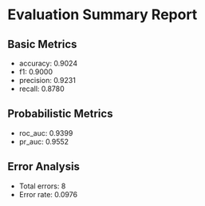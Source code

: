 # Evaluation Summary Report

## Basic Metrics

- accuracy: 0.9024
- f1: 0.9000
- precision: 0.9231
- recall: 0.8780

## Probabilistic Metrics

- roc_auc: 0.9399
- pr_auc: 0.9552

## Error Analysis

- Total errors: 8
- Error rate: 0.0976

